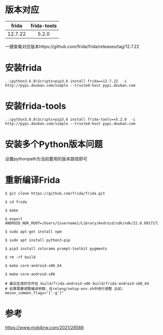 # 版本对应
| frida    | frida-tools |
| :----:   | :----:      |
| 12.7.22  | 5.2.0       |

一键查看对应版本https://github.com/frida/frida/releases/tag/12.7.22
# 安装frida
```
..\python3.6.8\Scripts>pip3.6 install frida==12.7.22  -i http://pypi.douban.com/simple --trusted-host pypi.douban.com
```
# 安装frida-tools
```
..\python3.6.8\Scripts>pip3.6 install frida-tools==5.2.0  -i http://pypi.douban.com/simple --trusted-host pypi.douban.com
```
# 安装多个Python版本问题
设置pythonpath为当前要用的版本路径即可
# 重新编译Frida
```
$ git clone https://github.com/frida/frida.git

$ cd frida

$ make

$ export ANDROID_NDK_ROOT=/Users/{username}/Library/Android/sdk/ndk/22.0.6917172/

$ sudo apt-get install npm

$ sudo apt install python3-pip

$ pip3 install colorama prompt-toolkit pygments

$ rm -rf build

$ make core-android-x86_64

$ make core-android-x86

# 最后生成的文件在 build/frida-android-x86 build/frida-android-x86_64 
# 如果需要调整编译参数，在releng/setup-env.sh中进行调整 比如: meson_common_flags="['-g']"
```
# 参考
https://www.mobibrw.com/2021/28588
